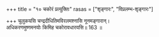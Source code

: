 +++
title = "१० चकोरं प्रत्युक्तिः"
rasas = ["शृङ्गारः", "विप्रलम्भ-शृङ्गारः"]

+++
चुलुकयसि चन्द्रदीधितिमविरलमश्नासि नूनमङ्गारान्।  
अधिकरणमुष्णमनयोः किमिह चकोरावधारयसि॥ 163 ॥  